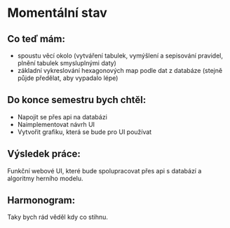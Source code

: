 # Momentální stav
## Co teď mám:
- spoustu věcí okolo (vytváření tabulek, vymýšlení a sepisování pravidel, plnění tabulek smysluplnými daty)
- základní vykreslování hexagonových map podle dat z databáze (stejně půjde předělat, aby vypadalo lépe)

## Do konce semestru bych chtěl:
- Napojit se přes api na databázi
- Naimplementovat návrh UI
- Vytvořit grafiku, která se bude pro UI používat

## Výsledek práce:
Funkční webové UI, které bude spolupracovat přes api s databází a algoritmy herního modelu.

## Harmonogram:
Taky bych rád věděl kdy co stihnu.